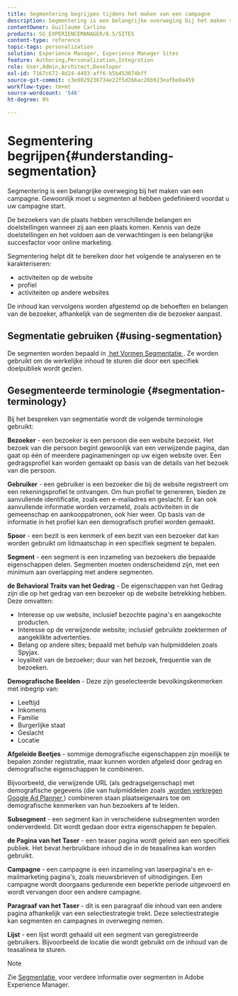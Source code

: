 ```yaml
---
title: Segmentering begrijpen tijdens het maken van een campagne
description: Segmentering is een belangrijke overweging bij het maken van een campagne.
contentOwner: Guillaume Carlino
products: SG_EXPERIENCEMANAGER/6.5/SITES
content-type: reference
topic-tags: personalization
solution: Experience Manager, Experience Manager Sites
feature: Authoring,Personalization,Integration
role: User,Admin,Architect,Developer
exl-id: 7167c672-8d24-4493-aff6-b5b453074bff
source-git-commit: c3e9029236734e22f5d266ac26b923eafbe0a459
workflow-type: tm+mt
source-wordcount: '546'
ht-degree: 0%

---
```


# Segmentering begrijpen{#understanding-segmentation}

Segmentering is een belangrijke overweging bij het maken van een campagne. Gewoonlijk moet u segmenten al hebben gedefinieerd voordat u uw campagne start.

De bezoekers van de plaats hebben verschillende belangen en doelstellingen wanneer zij aan een plaats komen. Kennis van deze doelstellingen en het voldoen aan de verwachtingen is een belangrijke succesfactor voor online marketing.

Segmentering helpt dit te bereiken door het volgende te analyseren en te karakteriseren:

* activiteiten op de website
* profiel
* activiteiten op andere websites

De inhoud kan vervolgens worden afgestemd op de behoeften en belangen van de bezoeker, afhankelijk van de segmenten die de bezoeker aanpast.

## Segmentatie gebruiken {#using-segmentation}

De segmenten worden bepaald in [&#x200B; het Vormen Segmentatie &#x200B;](/help/sites-administering/campaign-segmentation.md). Ze worden gebruikt om de werkelijke inhoud te sturen die door een specifiek doelpubliek wordt gezien.

## Gesegmenteerde terminologie {#segmentation-terminology}

Bij het bespreken van segmentatie wordt de volgende terminologie gebruikt:

**Bezoeker** - een bezoeker is een persoon die een website bezoekt. Het bezoek van die persoon begint gewoonlijk van een verwijzende pagina, dan gaat op één of meerdere paginameningen op uw eigen website over. Een gedragsprofiel kan worden gemaakt op basis van de details van het bezoek van die persoon.

**Gebruiker** - een gebruiker is een bezoeker die bij de website registreert om een rekeningsprofiel te ontvangen. Om hun profiel te genereren, bieden ze aanvullende identificatie, zoals een e-mailadres en geslacht. Er kan ook aanvullende informatie worden verzameld, zoals activiteiten in de gemeenschap en aankooppatronen, ook hier weer. Op basis van de informatie in het profiel kan een demografisch profiel worden gemaakt.

**Spoor** - een bezit is een kenmerk of een bezit van een bezoeker dat kan worden gebruikt om lidmaatschap in een specifiek segment te bepalen.

**Segment** - een segment is een inzameling van bezoekers die bepaalde eigenschappen delen. Segmenten moeten onderscheidend zijn, met een minimum aan overlapping met andere segmenten.

**de Behavioral Traits van het Gedrag** - De eigenschappen van het Gedrag zijn die op het gedrag van een bezoeker op de website betrekking hebben. Deze omvatten:

* Interesse op uw website, inclusief bezochte pagina&#39;s en aangekochte producten.
* Interesse op de verwijzende website; inclusief gebruikte zoektermen of aangeklikte advertenties.
* Belang op andere sites; bepaald met behulp van hulpmiddelen zoals Spyjax.
* loyaliteit van de bezoeker; duur van het bezoek, frequentie van de bezoeken.

**Demografische Beelden** - Deze zijn geselecteerde bevolkingskenmerken met inbegrip van:

* Leeftijd
* Inkomens
* Familie
* Burgerlijke staat
* Geslacht
* Locatie

**Afgeleide Beetjes** - sommige demografische eigenschappen zijn moeilijk te bepalen zonder registratie, maar kunnen worden afgeleid door gedrag en demografische eigenschappen te combineren.

Bijvoorbeeld, die verwijzende URL (als gedragseigenschap) met demografische gegevens (die van hulpmiddelen zoals [&#x200B; worden verkregen Google Ad Planner &#x200B;](https://www.google.com/adplanner/)) combineren staan plaatseigenaars toe om demografische kenmerken van hun bezoekers af te leiden.

**Subsegment** - een segment kan in verscheidene subsegmenten worden onderverdeeld. Dit wordt gedaan door extra eigenschappen te bepalen.

**de Pagina van het Taser** - een teaser pagina wordt geleid aan een specifiek publiek. Het bevat herbruikbare inhoud die in de teasalinea kan worden gebruikt.

**Campagne** - een campagne is een inzameling van laserpagina&#39;s en e-mailmarketing pagina&#39;s, zoals nieuwsbrieven of uitnodigingen. Een campagne wordt doorgaans gedurende een beperkte periode uitgevoerd en wordt vervangen door een andere campagne.

**Paragraaf van het Taser** - dit is een paragraaf die inhoud van een andere pagina afhankelijk van een selectiestrategie trekt. Deze selectiestrategie kan segmenten en campagnes in overweging nemen.

**Lijst** - een lijst wordt gehaald uit een segment van geregistreerde gebruikers. Bijvoorbeeld de locatie die wordt gebruikt om de inhoud van de teasalinea te sturen.

>[!NOTE]
>
>Zie [&#x200B; Segmentatie &#x200B;](/help/sites-administering/campaign-segmentation.md) voor verdere informatie over segmenten in Adobe Experience Manager.
